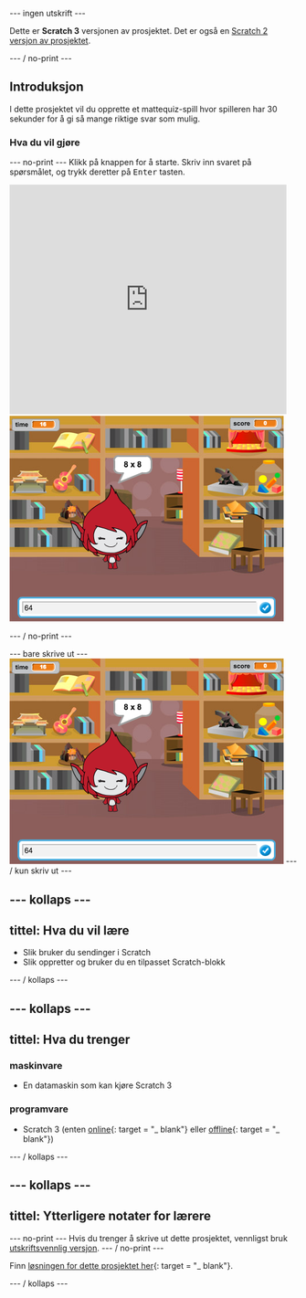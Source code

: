 \--- ingen utskrift \---

Dette er **Scratch 3** versjonen av prosjektet. Det er også en [Scratch 2 versjon av prosjektet](https://projects.raspberrypi.org/en/projects/brain-game-scratch2).

\--- / no-print \---

## Introduksjon

I dette prosjektet vil du opprette et mattequiz-spill hvor spilleren har 30 sekunder for å gi så mange riktige svar som mulig.

### Hva du vil gjøre

\--- no-print \--- Klikk på knappen for å starte. Skriv inn svaret på spørsmålet, og trykk deretter på <kbd>Enter</kbd> tasten.

<div class="scratch-preview">
  <iframe allowtransparency="true" width="485" height="402" src="https://scratch.mit.edu/projects/embed/250234955/?autostart=false" frameborder="0" scrolling="no"></iframe>
  <img src="images/brain-final.png">
</div>

\--- / no-print \---

\--- bare skrive ut \--- ![Brain Game](images/brain-final.png) \--- / kun skriv ut \---

## \--- kollaps \---

## tittel: Hva du vil lære

+ Slik bruker du sendinger i Scratch
+ Slik oppretter og bruker du en tilpasset Scratch-blokk

\--- / kollaps \---

## \--- kollaps \---

## tittel: Hva du trenger

### maskinvare

+ En datamaskin som kan kjøre Scratch 3

### programvare

+ Scratch 3 (enten [online](http://rpf.io/scratchon){: target = "_ blank"} eller [offline](http://rpf.io/scratchoff){: target = "_ blank"})

\--- / kollaps \---

## \--- kollaps \---

## tittel: Ytterligere notater for lærere

\--- no-print \--- Hvis du trenger å skrive ut dette prosjektet, vennligst bruk [utskriftsvennlig versjon](https://projects.raspberrypi.org/en/projects/brain-game/print). \--- / no-print \---

Finn [løsningen for dette prosjektet her](http://rpf.io/p/en/brain-game-get){: target = "_ blank"}.

\--- / kollaps \---